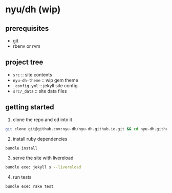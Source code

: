 # nyu/dh (wip)

## prerequisites
- git
- rbenv or rvm


## project tree

- `src` :: site contents  
- `nyu-dh-theme` :: wip gem theme  
- `_config.yml` :: jekyll site config  
- `src/_data` :: site data files

## getting started
1. clone the repo and cd into it
  ``` sh
  git clone git@github.com:nyu-dh/nyu-dh.github.io.git && cd nyu-dh.github.io
  ```

2. install ruby dependencies
  ``` sh
  bundle install
  ```

3. serve the site with livereload
  ``` sh
  bundle exec jekyll s --livereload
  ```

4. run tests
  ``` sh
  bundle exec rake test
  ```
